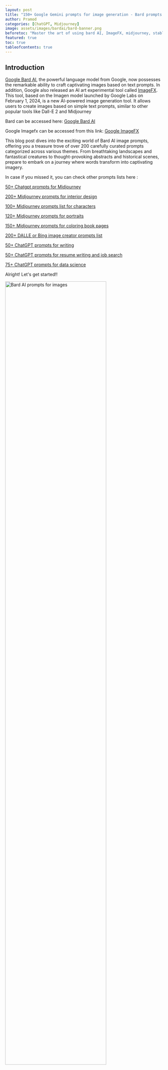 ```yaml
---
layout: post
title: "150+ Google Gemini prompts for image generation - Bard prompts for AI Art"
author: Pramod
categories: [ChatGPT, Midjourney]
image: assets/images/bardai/bard-banner.png
beforetoc: "Master the art of using bard AI, ImageFX, midjourney, stable difussion or DALL-E-2 with creative image prompts"
featured: true
toc: true
tableofcontents: true
---
```


## Introduction

[Google Bard AI](https://bard.google.com/), the powerful language model from
Google, now possesses the remarkable ability to craft captivating images based
on text prompts. In addition, Google also released an AI art experimental tool
called [ImageFX](https://aitestkitchen.withgoogle.com/tools/image-fx). This
tool, based on the Imagen model launched by Google Labs on February 1, 2024, is
a new AI-powered image generation tool. It allows users to create images based
on simple text prompts, similar to other popular tools like Dall-E 2 and
Midjourney

Bard can be accessed here: [Google Bard AI](https://bard.google.com/)

Google Imagefx can be accessed from this link: [Google ImageFX](https://aitestkitchen.withgoogle.com/tools/image-fx) 

This blog post dives into the exciting world of Bard AI image prompts, offering
you a treasure trove of over 200 carefully curated prompts categorized across
various themes. From breathtaking landscapes and fantastical creatures to
thought-provoking abstracts and historical scenes, prepare to embark on a
journey where words transform into captivating imagery.

In case if you missed it, you can check other prompts lists here :

[50+ Chatgpt prompts for Midjourney](/chatgpt-prompts-for-midjourney/)

[200+ Midjourney prompts for interior design](/midjourney-prompts-for-interior-design/)

[100+ Midjourney prompts list for characters](/midjourney-prompts-for-characters/)

[120+ Midjourney prompts for portraits](/midjourney-prompts-for-portraits/)

[150+ Midjourney prompts for coloring book pages](/midjourney-prompts-for-coloring-books/)

[200+ DALLE or Bing image creator prompts list](/dalle-bing-image-prompt-ideas/)

[50+ ChatGPT prompts for writing](/chatgpt-prompts-for-writing/)

[50+ ChatGPT prompts for resume writing and job search](/chatgpt-prompts-for-resume/)

[75+ ChatGPT prompts for data science](/chatgpt-prompts-for-data-science/)

Alright! Let's get started!!

<img class="img-fluid" src="/assets/images/bardai/bard-image1.png" alt="Bard AI prompts for images" style="width:80%;">

> A steaming cup of coffee with latte art, its aroma filling the air.

<hr>

<a href="https://etsy.me/3GUkPIH"><img src="/assets/images/midjourney-prompts-cover.jpg" alt="1600+ midjourney prompts free download" style="width:80%;"></a>
<br>

<img class="img-fluid" src="/assets/images/bardai/bard-image2.png" alt="Bard AI prompts for image 2" style="width:80%;">

> A sense of nostalgia, evoked by a vintage object or childhood memory.

<img class="img-fluid" src="/assets/images/bardai/bard-image6.png" alt="Bard AI prompts for image 2" style="width:80%;">

> Cascading waterfalls shrouded in mist, sunlight filtering through vibrant autumn foliage.

## 200+ Bard AI Image Prompts

### Nature & Landscapes:

1. Cascading waterfalls shrouded in mist, sunlight filtering through vibrant autumn foliage.
2. A lone cabin nestled peacefully amidst snow-capped mountains, smoke curling from the chimney.
3. A majestic underwater coral reef teeming with colorful fish and bioluminescent creatures.
4. A panoramic view of the Milky Way galaxy, its stars sparkling against a deep purple canvas.
5. A hidden grotto illuminated by shafts of sunlight, revealing crystal-clear water and lush ferns.
6. A vast volcanic landscape, lava flowing down its slopes and smoke billowing into the sky.
7. A peaceful meadow at sunrise, dew-kissed wildflowers swaying gently in the morning breeze.
8. A stormy ocean coastline, waves crashing against jagged rocks and dark clouds casting dramatic shadows.
9. A mystical forest bathed in moonlight, ancient trees shrouded in mist and glowing mushrooms dotting the forest floor.
10. A vibrant coral reef teeming with diverse marine life, sunlight filtering through the crystal-clear water.

<img class="img-fluid" src="/assets/images/bardai/bard-image5.png" alt="Bard AI prompts for fantasy">

> A fire-breathing dragon soaring through a stormy sky, lightning illuminating its powerful scales.

### Fantasy & Mythical:

11. A fire-breathing dragon soaring through a stormy sky, lightning illuminating its powerful scales.
12. A hidden fairy village nestled among giant mushrooms, tiny lights illuminating the pathway.
13. A majestic unicorn resting in a serene meadow, bathed in the golden light of sunset.
14. A fierce battle between a valiant knight and a monstrous creature, sparks flying from their clashing weapons.
15. A lone mermaid singing on a moonlit clifftop, her voice echoing across the vast ocean.
16. A mystical portal shimmering with energy, leading to an unknown and fantastical world.
17. A mischievous group of fairies playing hide-and-seek amongst blooming flowers.
18. A towering troll guarding a bridge over a deep and mysterious river.
19. A hidden city built into the trunk of a colossal tree, its inhabitants living in harmony with nature.
20. A legendary phoenix rising from the ashes, its wings ablaze with fire and hope.

### Abstract & Conceptual:

21. A kaleidoscope of vibrant colors swirling and morphing, representing the flow of creativity.
22. A single thought bubble floating against a stark white background, filled with intricate details and symbols.
23. A spiral staircase ascending into the unknown, representing the journey of self-discovery.
24. A cracked mirror reflecting multiple distorted versions of the same image, representing different perspectives.
25. A mathematical equation transformed into a vibrant landscape, blurring the lines between science and art.
26. A swarm of butterflies painted in a mosaic of colors, representing the beauty and fragility of life.
27. A single raindrop falling onto a still pond, creating ripples that expand outward.
28. A burning candle casting a warm glow, symbolizing hope and resilience in the darkness.
29. A tree with its roots exposed, representing the foundation and interconnection of all living things.
30. A pair of hands reaching out to each other, symbolizing connection and compassion.

<img class="img-fluid" src="/assets/images/bardai/bard-image3.png" alt="Bard AI prompts for fantasy photorealistic">
> a photorealistic dog wearing cow boy hat on a busy street

### Science & Technology:

31. A futuristic cityscape with towering skyscrapers and flying vehicles, bathed in the neon glow of lights.
32. A close-up of a DNA molecule, its intricate structure revealing the building blocks of life.
33. A rocket launching into space, leaving a trail of fire and smoke against a starry sky.
34. A robotic arm carefully assembling a complex machine, sparks flying from its welds.
35. A microscopic view of a virus, its intricate details revealing the invisible world around us.

<img class="img-fluid" src="/assets/images/bardai/bard-image4.png" alt="Bard AI prompts for fantasy photorealistic science prompts">
> A microscopic view of a virus, its intricate details revealing the invisible world around us.

### History & Culture:

35. A bustling marketplace in ancient Rome, merchants selling goods and people bartering their wares.
36. A detailed portrait of a historical figure, capturing their essence and personality through their expression.
37. A grand palace from a bygone era, its majestic architecture reflecting the power and opulence of a past civilization.
38. A traditional Japanese tea ceremony, showcasing the elegance and mindfulness of the ritual.
39. A vibrant street scene in a modern city, capturing the diversity and energy of urban life.
40. A peaceful protest march advocating for social justice, showcasing the power of unity and collective action.
41. A bustling Renaissance marketplace, artists displaying their paintings and sculptures amidst lively crowds.
42. A glimpse into the daily life of a medieval peasant, showcasing their work, home, and family.
43. A dramatic depiction of a historical battle, showcasing the chaos and bravery of the moment.
44. A photorealistic portrait of a historical figure in modern clothing, imagining them in a contemporary setting.

### Animals & Wildlife:

45. A majestic lion basking in the golden light of the savanna, its mane flowing in the wind.
46. A playful group of otters frolicking in a river, their sleek bodies glistening in the sun.
47. A close-up of a butterfly's colorful wings, showcasing the intricate patterns and textures.
48. A majestic bald eagle soaring through the sky, its powerful wings spread wide.
49. A playful group of puppies tumbling in a field of wildflowers, their joy evident in their expressions.
50. A majestic elephant standing tall in a lush forest, its tusks gleaming in the sunlight.
51. A photorealistic image of a mythical creature, like a griffin or a phoenix, brought to life.
52. A close-up of a chameleon blending seamlessly into its surroundings, showcasing its amazing camouflage abilities.
53. A group of penguins huddled together on a snowy Antarctic landscape, their black and white feathers contrasting with the blue ice.
54. A playful scene of a dog and a cat cuddling together, showcasing the unlikely friendship between these two animals.

### Food & Beverages:

55. A mouthwatering slice of freshly baked pizza, with melted cheese, pepperoni, and a crispy crust.
56. A steaming cup of coffee with latte art, its aroma filling the air.
57. A colorful still life of fresh fruits and vegetables from a farmer's market.
58. A decadent chocolate cake dripping with ganache, adorned with fresh berries.
59. A sushi platter beautifully arranged, with various colorful pieces and artistic garnishes.
60. A traditional bowl of ramen, with steam rising from the rich broth and noodles.
61. A close-up of a juicy burger with melted cheese, dripping mustard, and fresh toppings.
62. A glass of wine swirling in a crystal goblet, its color reflecting the light.
63. A festive scene of a holiday table laden with traditional dishes and desserts.
64. A steaming cup of hot cocoa with marshmallows, perfect for a cozy winter evening.

### Objects & Still Lifes:

65. A vintage camera lying on a stack of old books, with warm sunlight streaming through the window.
66. A pair of worn leather boots by a crackling fireplace, evoking a feeling of comfort and adventure.
67. A globe of the world resting on a wooden desk, symbolizing exploration and discovery.
68. A stack of colorful paintbrushes resting against a palette, ready to create art.
69. A vintage typewriter with a blank sheet of paper, inviting stories to be written.
70. A stack of vinyl records with classic album covers, evoking nostalgia for the past.
71. A pair of ballet shoes tied neatly together, representing grace and dedication.
72. A worn teddy bear lying on a child's bed, symbolizing comfort and childhood memories.
73. A vintage telescope pointed towards the starry night sky, sparking curiosity about the universe.
74. A stack of old photographs in a dusty album, filled with stories and memories of the past.

### Emotions & Experiences:

75. A person feeling overjoyed, jumping in the air with their arms outstretched.
76. A feeling of peace and tranquility, depicted by a serene landscape or calm waters.
77. A person feeling lost and alone, wandering through a foggy forest or empty cityscape.
78. A sense of nostalgia, evoked by a vintage object or childhood memory.
79. A feeling of love and connection, represented by two people embracing or a happy family scene.
80. A feeling of anger and connection towards innocent dog.

### Fine Art & Architecture:

81. A vibrant Van Gogh-inspired landscape with swirling brushstrokes and bold colors.
82. A detailed Renaissance portrait capturing the emotion and personality of the subject.
83. A photorealistic image of a famous artwork reimagined in a modern setting.
84. A majestic Gothic cathedral towering over a quaint village, bathed in the golden light of sunset.
85. A minimalist Japanese garden with carefully placed rocks, sand, and bonsai trees.
86. A bustling street scene in a European city, showcasing its unique architecture and cultural atmosphere.
87. A detailed interior of a historical building, capturing its grandeur and intricate details.
88. A surreal dreamscape inspired by the works of Salvador Dalí, blurring the lines between reality and imagination.
89. A photorealistic image of a famous sculpture brought to life, interacting with its surroundings.
90. A modern art installation using light, sound, and movement to create a unique sensory experience.

### People & Portraits:

91. A diverse group of friends laughing and having fun together, representing unity and friendship.
92. A close-up portrait of a person with a unique expression, capturing their character and story.
93. A person lost in thought, gazing out at a vast landscape, representing introspection and contemplation.
94. A child playing joyfully, showcasing the innocence and wonder of childhood.
95. A person working passionately on their craft, representing dedication and pursuit of dreams.
96. A diverse group of people protesting for social justice, showcasing the power of collective action.
97. A close-up portrait of a person with a disability, challenging stereotypes and celebrating diversity.
98. A person in traditional clothing from their culture, showcasing their heritage and identity.
99. A group of people from different generations interacting and sharing stories, highlighting the power of connection.
100.  A person experiencing a moment of pure joy, like riding a bike or dancing in the rain.

### Miscellaneous:

101. A photorealistic image of a famous landmark reimagined in a different time period or setting.
102. A detailed diagram of a complex machine or natural phenomenon, revealing its inner workings.
103. A collage of images representing a specific theme or emotion, like hope, fear, or love.
104. A photorealistic image of a mythical creature brought to life, interacting with its surroundings.
105. A pixel art scene reminiscent of classic video games, evoking nostalgia and childhood memories.
106. A detailed map of a fictional world, complete with cities, mountains, and hidden treasures.
107. A scene from a dream, capturing its surreal and nonsensical nature.
108. A close-up of a microscopic world, revealing the unseen beauty and complexity of nature.
109. A time-lapse image of a city or natural landscape, showcasing the passage of time.
110. A detailed illustration of a fictional creature, like a dragon or a unicorn.

### Bonus: Open-Ended Prompts:

111. Describe your perfect day in vivid detail.
112. Imagine a world where technology allows us to travel to other planets. What would it look like?
113. What does the future hold for humanity? Create a visual representation of your vision.
114. Describe your deepest fear and turn it into a powerful image.
115. Imagine a world where animals can talk. What would they say?
116. Create an image that represents the meaning of life.
117. What does love look like? Capture it in a single image.
118. Imagine a world without war or conflict. What would it look like?
119. Create an image that represents your wildest dream.
120. What inspires you most? Create an image that captures that feeling.
121. A hidden waterfall shrouded in mist deep within a lush rainforest.
122. A breathtaking view of the aurora borealis dancing across the arctic sky.
123. A vibrant coral reef teeming with colorful fish illuminated by shafts of sunlight.
124. A vast desert landscape with towering sand dunes under a starry night sky.
125. A peaceful meadow in the early morning dew, with the sun rising over distant mountains.
126. A stormy ocean coastline with crashing waves and seagulls soaring through the wind.
127. A vibrant jungle canopy filled with exotic plants and animals, sunlight filtering through the leaves.
128. A majestic glacier calving into a turquoise glacial lake, surrounded by snow-capped peaks.
129. A vibrant autumn forest with leaves ablaze in red, orange, and yellow hues.
130. A panoramic view of a volcanic crater spewing smoke and lava, illuminated by the fiery glow.
131. A mermaid swimming through a sunken city inhabited by mythical creatures.
132. A fierce battle between a wizard and a dragon, spells clashing in the air.
133. A hidden fairy village nestled among bioluminescent mushrooms in a moonlit forest.
134. A majestic phoenix rising from the ashes, its wings shimmering with vibrant colors.
135. A mischievous group of goblins playing pranks on unsuspecting travelers in a dark forest.
136. A portal to another dimension shimmering with energy, revealing a glimpse of a fantastical world.
137. A lone knight on a quest, riding through a vast and mysterious landscape.
138. A mythical creature from ancient folklore brought to life, interacting with a modern setting.
139. A hidden library filled with magical books and ancient scrolls, glowing with otherworldly light.
140. A prophecy written in runes on a weathered stone tablet, hinting at a hidden destiny.
141. A kaleidoscope of vibrant colors morphing and swirling, representing the flow of ideas.
142. A single teardrop falling onto a mirror, shattering its reflection and revealing hidden emotions.
143. A chaotic cityscape at night, filled with neon lights and bustling crowds, representing the energy of urban life.
144. A labyrinth of interconnected pathways, symbolizing the complexity of life's journey.
145. A single thought bubble floating against a stark white background, filled with intricate symbols and patterns.
146. A mathematical equation transformed into a colorful nebula, blurring the lines between science and art.
147. A hand reaching out from the darkness, symbolizing hope and resilience in challenging times.
148. A broken hourglass with sand spilling out, representing the fleeting nature of time.
149. A pair of scales delicately balanced, representing the concept of justice and equality.
150. A single feather floating on a calm lake, symbolizing peace and tranquility.
151. A futuristic city on Mars, with towering structures and flying vehicles exploring the red landscape.
152. A close-up of a robot's intricate mechanics, showcasing the beauty and complexity of artificial intelligence.
153. A space station orbiting Earth, astronauts conducting research and gazing at the vastness of space.
154. A microscopic view of a virus replicating, showcasing the invisible world of science.
155. A deep-sea exploration submarine discovering a bioluminescent creature in the ocean depths.
156. A time machine portal opening up, offering a glimpse into the past or future.
157. A scientist making a groundbreaking discovery in their laboratory, surrounded by scientific equipment.
158. A futuristic cityscape powered by renewable energy, showcasing a sustainable future.
159. A classroom of students using virtual reality technology to explore the solar system.
160. A close-up of a 3D-printed object, showcasing the possibilities of additive manufacturing.

## Conclusion

With these 150+ Bard AI image prompts, you're equipped to embark on a journey of
limitless visual exploration. Remember, these are just starting points – feel
free to experiment, combine prompts, and unleash your own creativity. Share your
unique creations with the world and inspire others to explore the exciting
possibilities of Bard AI.

This blog post serves as a springboard for your imaginative adventures.
Remember, the most impactful prompts are often the ones that resonate with your
own personal experiences and emotions. So, explore, experiment, and let your
creativity flow!

If you enjoyed this post, we encourage you to share it with your friends and
followers on social media and following us on twitter [@thetipseason](https://twitter.com/thetipseason) And if you want to stay up-to-date on the latest trends in generative art and AI, be sure
to follow our newsletter for more tips, tricks, and insights. Thanks for
reading, and happy creating!
